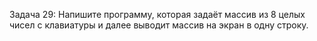 Задача 29: Напишите программу, которая задаёт массив из 8 целых чисел с клавиатуры
и далее выводит массив на экран в одну строку.